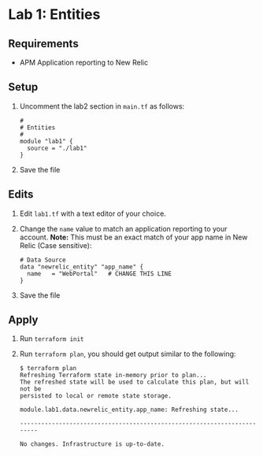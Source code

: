 # Lab 1: Entities

## Requirements

* APM Application reporting to New Relic

## Setup

1. Uncomment the lab2 section in `main.tf` as follows:

   ```
   #
   # Entities
   #
   module "lab1" {
     source = "./lab1"
   }
   ```

1. Save the file

## Edits

1. Edit `lab1.tf` with a text editor of your choice.
1. Change the `name` value to match an application reporting to your account. **Note:** This must be an exact match of your app name in New Relic (Case sensitive):

   ```
   # Data Source
   data "newrelic_entity" "app_name" {
     name   = "WebPortal"   # CHANGE THIS LINE
   }
   ```

1. Save the file


## Apply

1. Run `terraform init`
1. Run `terraform plan`, you should get output similar to the following:

   ```
   $ terraform plan
   Refreshing Terraform state in-memory prior to plan...
   The refreshed state will be used to calculate this plan, but will not be
   persisted to local or remote state storage.

   module.lab1.data.newrelic_entity.app_name: Refreshing state...

   ------------------------------------------------------------------------

   No changes. Infrastructure is up-to-date.
   ```

